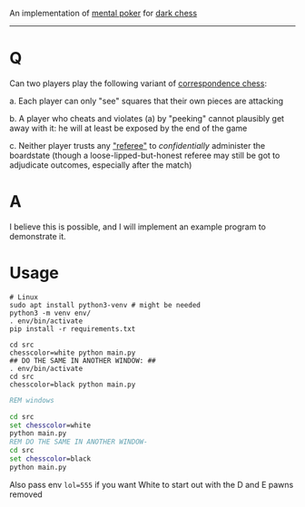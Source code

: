 An implementation of [mental poker](https://people.csail.mit.edu/rivest/pubs/SRA81.pdf) for [dark chess](https://www.chessvariants.com/incinf.dir/darkness.html)

-----

# Q

Can two players play the following variant of [correspondence chess](https://en.wikipedia.org/wiki/Correspondence_chess?oldid=5673559):

a. Each player can only "see" squares that their own pieces are attacking

b. A player who cheats and violates (a) by "peeking" cannot plausibly get away with it: he will at least be exposed by the end of the game

c. Neither player trusts any ["referee"](http://www.gamerz.net/pbmserv/darkchess.html) to *confidentially* administer the boardstate (though a loose-lipped-but-honest referee may still be got to adjudicate outcomes, especially after the match)

# A

I believe this is possible, and I will implement an example program to demonstrate it.

# Usage

```shell
# Linux
sudo apt install python3-venv # might be needed
python3 -m venv env/
. env/bin/activate
pip install -r requirements.txt

cd src
chesscolor=white python main.py
## DO THE SAME IN ANOTHER WINDOW: ##
. env/bin/activate
cd src
chesscolor=black python main.py
```

```cmd
REM windows

cd src
set chesscolor=white
python main.py
REM DO THE SAME IN ANOTHER WINDOW-
cd src
set chesscolor=black
python main.py
```

Also pass env `lol=555` if you want White to start out with the D and E pawns removed
